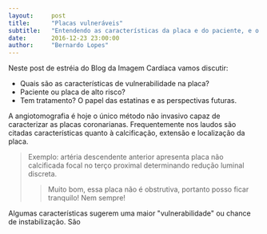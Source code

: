 ```yaml
---
layout:     post
title:      "Placas vulneráveis"
subtitle:   "Entendendo as características da placa e do paciente, e o que fazer?"
date:       2016-12-23 23:00:00
author:     "Bernardo Lopes"
---
```


Neste post de estréia do Blog da Imagem Cardíaca vamos discutir:

- Quais são as características de vulnerabilidade na placa?
- Paciente ou placa de alto risco?
- Tem tratamento? O papel das estatinas e as perspectivas futuras.

A angiotomografia é hoje o único método não invasivo capaz de caracterizar as placas coronarianas. Frequentemente nos laudos são citadas características quanto à calcificação, extensão e localização da placa. 

>Exemplo: artéria descendente anterior apresenta placa não calcificada focal no terço proximal determinando redução luminal discreta.  
>
>>Muito bom, essa placa não é obstrutiva, portanto posso ficar tranquilo! Nem sempre!

Algumas características sugerem uma maior "vulnerabilidade" ou chance de instabilização.  São 
